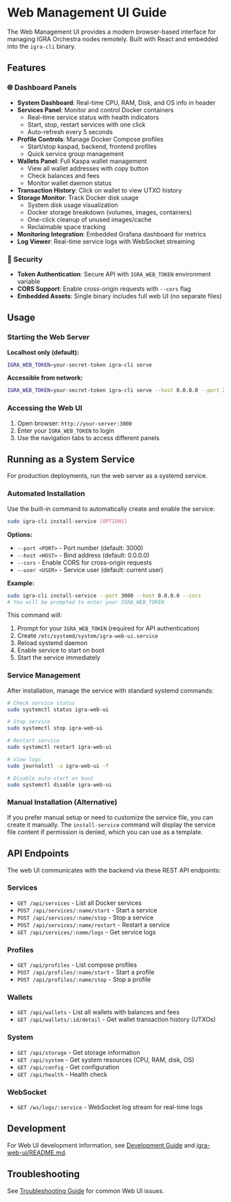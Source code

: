 # Web Management UI Guide

The Web Management UI provides a modern browser-based interface for managing IGRA Orchestra nodes remotely. Built with React and embedded into the `igra-cli` binary.

## Features

### 🌐 Dashboard Panels

- **System Dashboard**: Real-time CPU, RAM, Disk, and OS info in header
- **Services Panel**: Monitor and control Docker containers
  - Real-time service status with health indicators
  - Start, stop, restart services with one click
  - Auto-refresh every 5 seconds
- **Profile Controls**: Manage Docker Compose profiles
  - Start/stop kaspad, backend, frontend profiles
  - Quick service group management
- **Wallets Panel**: Full Kaspa wallet management
  - View all wallet addresses with copy button
  - Check balances and fees
  - Monitor wallet daemon status
- **Transaction History**: Click on wallet to view UTXO history
- **Storage Monitor**: Track Docker disk usage
  - System disk usage visualization
  - Docker storage breakdown (volumes, images, containers)
  - One-click cleanup of unused images/cache
  - Reclaimable space tracking
- **Monitoring Integration**: Embedded Grafana dashboard for metrics
- **Log Viewer**: Real-time service logs with WebSocket streaming

### 🔐 Security

- **Token Authentication**: Secure API with `IGRA_WEB_TOKEN` environment variable
- **CORS Support**: Enable cross-origin requests with `--cors` flag
- **Embedded Assets**: Single binary includes full web UI (no separate files)

## Usage

### Starting the Web Server

**Localhost only (default):**
```bash
IGRA_WEB_TOKEN=your-secret-token igra-cli serve
```

**Accessible from network:**
```bash
IGRA_WEB_TOKEN=your-secret-token igra-cli serve --host 0.0.0.0 --port 3000 --cors
```

### Accessing the Web UI

1. Open browser: `http://your-server:3000`
2. Enter your `IGRA_WEB_TOKEN` to login
3. Use the navigation tabs to access different panels

## Running as a System Service

For production deployments, run the web server as a systemd service.

### Automated Installation

Use the built-in command to automatically create and enable the service:

```bash
sudo igra-cli install-service [OPTIONS]
```

**Options:**
- `--port <PORT>` - Port number (default: 3000)
- `--host <HOST>` - Bind address (default: 0.0.0.0)
- `--cors` - Enable CORS for cross-origin requests
- `--user <USER>` - Service user (default: current user)

**Example:**
```bash
sudo igra-cli install-service --port 3000 --host 0.0.0.0 --cors
# You will be prompted to enter your IGRA_WEB_TOKEN
```

This command will:
1. Prompt for your `IGRA_WEB_TOKEN` (required for API authentication)
2. Create `/etc/systemd/system/igra-web-ui.service`
3. Reload systemd daemon
4. Enable service to start on boot
5. Start the service immediately

### Service Management

After installation, manage the service with standard systemd commands:

```bash
# Check service status
sudo systemctl status igra-web-ui

# Stop service
sudo systemctl stop igra-web-ui

# Restart service
sudo systemctl restart igra-web-ui

# View logs
sudo journalctl -u igra-web-ui -f

# Disable auto-start on boot
sudo systemctl disable igra-web-ui
```

### Manual Installation (Alternative)

If you prefer manual setup or need to customize the service file, you can create it manually. The `install-service` command will display the service file content if permission is denied, which you can use as a template.

## API Endpoints

The web UI communicates with the backend via these REST API endpoints:

### Services
- `GET /api/services` - List all Docker services
- `POST /api/services/:name/start` - Start a service
- `POST /api/services/:name/stop` - Stop a service
- `POST /api/services/:name/restart` - Restart a service
- `GET /api/services/:name/logs` - Get service logs

### Profiles
- `GET /api/profiles` - List compose profiles
- `POST /api/profiles/:name/start` - Start a profile
- `POST /api/profiles/:name/stop` - Stop a profile

### Wallets
- `GET /api/wallets` - List all wallets with balances and fees
- `GET /api/wallets/:id/detail` - Get wallet transaction history (UTXOs)

### System
- `GET /api/storage` - Get storage information
- `GET /api/system` - Get system resources (CPU, RAM, disk, OS)
- `GET /api/config` - Get configuration
- `GET /api/health` - Health check

### WebSocket
- `GET /ws/logs/:service` - WebSocket log stream for real-time logs

## Development

For Web UI development information, see [Development Guide](development.md) and [igra-web-ui/README.md](../igra-web-ui/README.md).

## Troubleshooting

See [Troubleshooting Guide](troubleshooting.md) for common Web UI issues.
